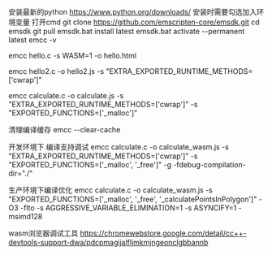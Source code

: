 安装最新的python https://www.python.org/downloads/ 安装时需要勾选加入环境变量
打开cmd
git clone https://github.com/emscripten-core/emsdk.git
cd emsdk
git pull
emsdk.bat install latest
emsdk.bat activate --permanent latest
emcc -v

emcc hello.c -s WASM=1 -o hello.html

emcc hello2.c -o hello2.js -s "EXTRA_EXPORTED_RUNTIME_METHODS=['cwrap']"

emcc calculate.c -o calculate.js -s "EXTRA_EXPORTED_RUNTIME_METHODS=['cwrap']" -s "EXPORTED_FUNCTIONS=['_malloc']"

清理编译缓存
emcc --clear-cache


开发环境下 编译支持调试
emcc calculate.c -o calculate_wasm.js -s "EXTRA_EXPORTED_RUNTIME_METHODS=['cwrap']" -s "EXPORTED_FUNCTIONS=['_malloc', '_free']" -g -fdebug-compilation-dir="./"

生产环境下编译优化
emcc calculate.c -o calculate_wasm.js -s "EXPORTED_FUNCTIONS=['_malloc', '_free', '_calculatePointsInPolygon']" -O3 -flto -s AGGRESSIVE_VARIABLE_ELIMINATION=1 -s ASYNCIFY=1  -msimd128


wasm浏览器调试工具
https://chromewebstore.google.com/detail/cc++-devtools-support-dwa/pdcpmagijalfljmkmjngeonclgbbannb